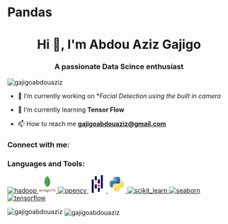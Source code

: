 # Pandas
<h1 align="center">Hi 👋, I'm Abdou Aziz Gajigo</h1>
<h3 align="center">A passionate Data Scince enthusiast</h3>

<p align="left"> <img src="https://komarev.com/ghpvc/?username=gajigoabdouaziz&label=Profile%20views&color=0e75b6&style=flat" alt="gajigoabdouaziz" /> </p>

- 🔭 I’m currently working on **Facial Detection using the built in camera*

- 🌱 I’m currently learning **Tensor Flow**

- 📫 How to reach me **gajigoabdouaziz@gmail.com**

<h3 align="left">Connect with me:</h3>
<p align="left">
</p>

<h3 align="left">Languages and Tools:</h3>
<p align="left"> <a href="https://hadoop.apache.org/" target="_blank" rel="noreferrer"> <img src="https://www.vectorlogo.zone/logos/apache_hadoop/apache_hadoop-icon.svg" alt="hadoop" width="40" height="40"/> </a> <a href="https://www.mongodb.com/" target="_blank" rel="noreferrer"> <img src="https://raw.githubusercontent.com/devicons/devicon/master/icons/mongodb/mongodb-original-wordmark.svg" alt="mongodb" width="40" height="40"/> </a> <a href="https://opencv.org/" target="_blank" rel="noreferrer"> <img src="https://www.vectorlogo.zone/logos/opencv/opencv-icon.svg" alt="opencv" width="40" height="40"/> </a> <a href="https://pandas.pydata.org/" target="_blank" rel="noreferrer"> <img src="https://raw.githubusercontent.com/devicons/devicon/2ae2a900d2f041da66e950e4d48052658d850630/icons/pandas/pandas-original.svg" alt="pandas" width="40" height="40"/> </a> <a href="https://www.python.org" target="_blank" rel="noreferrer"> <img src="https://raw.githubusercontent.com/devicons/devicon/master/icons/python/python-original.svg" alt="python" width="40" height="40"/> </a> <a href="https://scikit-learn.org/" target="_blank" rel="noreferrer"> <img src="https://upload.wikimedia.org/wikipedia/commons/0/05/Scikit_learn_logo_small.svg" alt="scikit_learn" width="40" height="40"/> </a> <a href="https://seaborn.pydata.org/" target="_blank" rel="noreferrer"> <img src="https://seaborn.pydata.org/_images/logo-mark-lightbg.svg" alt="seaborn" width="40" height="40"/> </a> <a href="https://www.tensorflow.org" target="_blank" rel="noreferrer"> <img src="https://www.vectorlogo.zone/logos/tensorflow/tensorflow-icon.svg" alt="tensorflow" width="40" height="40"/> </a> </p>

<p><img align="left" src="https://github-readme-stats.vercel.app/api/top-langs?username=gajigoabdouaziz&show_icons=true&locale=en&layout=compact" alt="gajigoabdouaziz" /></p>

<p>&nbsp;<img align="center" src="https://github-readme-stats.vercel.app/api?username=gajigoabdouaziz&show_icons=true&locale=en" alt="gajigoabdouaziz" /></p>

